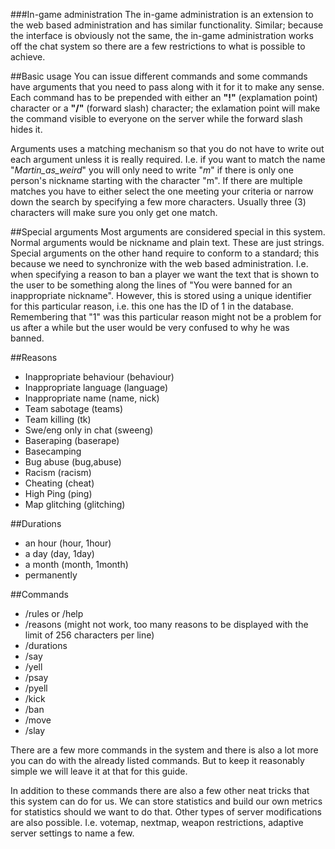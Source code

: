 ###In-game administration
The in-game administration is an extension to the web based administration and has similar functionality. Similar; because the interface is obviously not the same, the in-game administration works off the chat system so there are a few restrictions to what is possible to achieve.

##Basic usage
You can issue different commands and some commands have arguments that you need to pass along with it for it to make any sense. Each command has to be prepended with either an **"!"** (explamation point) character or a **"/"** (forward slash) character; the exlamation point will make the command visible to everyone on the server while the forward slash hides it.

Arguments uses a matching mechanism so that you do not have to write out each argument unless it is really required. I.e. if you want to match the name "*Martin_as_weird*" you will only need to write "*m*" if there is only one person's nickname starting with the character "m". If there are multiple matches you have to either select the one meeting your criteria or narrow down the search by specifying a few more characters. Usually three (3) characters will make sure you only get one match.


##Special arguments
Most arguments are considered special in this system. Normal arguments would be nickname and plain text. These are just strings. Special arguments on the other hand require to conform to a standard; this because we need to synchronize with the web based administration. I.e. when specifying a reason to ban a player we want the text that is shown to the user to be something along the lines of "You were banned for an inappropriate nickname". However, this is stored using a unique identifier for this particular reason, i.e. this one has the ID of 1 in the database. Remembering that "1" was this particular reason might not be a problem for us after a while but the user would be very confused to why he was banned.

##Reasons
* Inappropriate behaviour (behaviour)
* Inappropriate language (language)
* Inappropriate name (name, nick)
* Team sabotage (teams)
* Team killing (tk)
* Swe/eng only in chat (sweeng)
* Baseraping (baserape)
* Basecamping
* Bug abuse (bug,abuse)
* Racism (racism)
* Cheating (cheat)
* High Ping (ping)
* Map glitching (glitching)


##Durations
* an hour (hour, 1hour)
* a day (day, 1day)
* a month (month, 1month)
* permanently


##Commands
* /rules or /help
* /reasons (might not work, too many reasons to be displayed with the limit of 256 characters per line)
* /durations
* /say <text>
* /yell <text>
* /psay <nickname> <text>
* /pyell <nickname> <text>
* /kick <nickname> <reason>
* /ban <nickname> <reason> <duration>
* /move <nickname>
* /slay <nickname>


There are a few more commands in the system and there is also a lot more you can do with the already listed commands. But to keep it reasonably simple we will leave it at that for this guide.

In addition to these commands there are also a few other neat tricks that this system can do for us. We can store statistics and build our own metrics for statistics should we want to do that. Other types of server modifications are also possible. I.e. votemap, nextmap, weapon restrictions, adaptive server settings to name a few.
